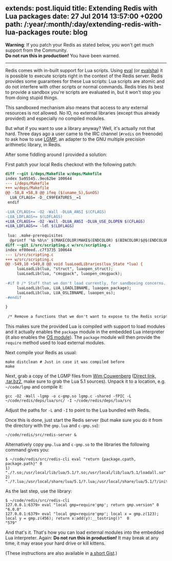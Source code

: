 extends: post.liquid
title: Extending Redis with Lua packages
date: 27 Jul 2014 13:57:00 +0200
path: /:year/:month/:day/extending-redis-with-lua-packages
route: blog
---

**Warning**: If you patch your Redis as stated below, you won't get much support from the Community.  
**Do not run this in production!** You have been warned.

------

Redis comes with in-built support for Lua scripts. Using [eval][] (or [evalsha][]) it is possible to execute scripts right in the context of the Redis server.
Redis provides some guarantees for these Lua scripts: Lua scripts are atomic and do not interfere with other scripts or normal commands.
Redis tries its best to provide a sandbox you're scripts are evaluated in, but it won't stop you from doing stupid things.

This sandboxed mechanism also means that access to any external resources is not allowed. No IO, no external libraries (except thus already provided) and especially no compiled modules.

But what if you want to use a library anyway? Well, it's actually not that hard.
Three days ago a user came to the IRC channel (`#redis` on freenode) to ask how to use [LGMP][], an adapter to the GNU multiple precision arithmetic library, in Redis.

After some fiddling around I provided a solution:

First patch your local Redis checkout with the following patch:

~~~diff
diff --git i/deps/Makefile w/deps/Makefile
index 5a95545..9ec62be 100644
--- i/deps/Makefile
+++ w/deps/Makefile
@@ -58,8 +58,8 @@ ifeq ($(uname_S),SunOS)
  LUA_CFLAGS= -D__C99FEATURES__=1
 endif
 
-LUA_CFLAGS+= -O2 -Wall -DLUA_ANSI $(CFLAGS)
-LUA_LDFLAGS+= $(LDFLAGS)
+LUA_CFLAGS+= -O2 -Wall -DLUA_ANSI -DLUA_USE_DLOPEN $(CFLAGS)
+LUA_LDFLAGS+= -ldl $(LDFLAGS)
 
 lua: .make-prerequisites
  @printf '%b %b\n' $(MAKECOLOR)MAKE$(ENDCOLOR) $(BINCOLOR)$@$(ENDCOLOR)
diff --git i/src/scripting.c w/src/scripting.c
index ef00eed..c7f3735 100644
--- i/src/scripting.c
+++ w/src/scripting.c
@@ -549,10 +549,8 @@ void luaLoadLibraries(lua_State *lua) {
     luaLoadLib(lua, "struct", luaopen_struct);
     luaLoadLib(lua, "cmsgpack", luaopen_cmsgpack);
 
-#if 0 /* Stuff that we don't load currently, for sandboxing concerns. */
     luaLoadLib(lua, LUA_LOADLIBNAME, luaopen_package);
     luaLoadLib(lua, LUA_OSLIBNAME, luaopen_os);
-#endif
 
}
 
 /* Remove a functions that we don't want to expose to the Redis scripting
~~~

This makes sure the provided Lua is compiled with support to load modules and it actually enables the `package` module in the embedded Lua interpreter (it also enables the [OS module][os]). The `package` module will then provide the `require` method used to load external modules.

Next compile your Redis as usual:

~~~shell
make distclean # Just in case it was compiled before
make
~~~

Next, grab a copy of the LGMP files from [Wim Couwenberg](http://members.chello.nl/~w.couwenberg/) ([Direct link, .tar.bz2](http://members.chello.nl/~w.couwenberg/lgmp.tar.bz2), make sure to grab the Lua 5.1 sources).
Unpack it to a location, e.g. `~/code/lgmp` and compile it:

~~~shell
gcc -O2 -Wall -lgmp -o c-gmp.so lgmp.c -shared -fPIC -L ~/code/redis/deps/lua/src/ -I ~/code/redis/deps/lua/src
~~~

Adjust the paths for `-L` and `-I` to point to the Lua bundled with Redis.

Once this is done, just start the Redis server (but make sure you do it from the directory with the `gmp.lua` and `c-gmp.so`):

~~~shell
~/code/redis/src/redis-server &
~~~

Alternatively copy `gmp.lua` and `c-gmp.so` to the libraries the following command gives you:

~~~shell
$ ~/code/redis/src/redis-cli eval "return {package.cpath, package.path}" 0
1) "./?.so;/usr/local/lib/lua/5.1/?.so;/usr/local/lib/lua/5.1/loadall.so"
2) "./?.lua;/usr/local/share/lua/5.1/?.lua;/usr/local/share/lua/5.1/?/init.lua;/usr/local/lib/lua/5.1/?.lua;/usr/local/lib/lua/5.1/?/init.lua"
~~~

As the last step, use the library:

~~~shell
$ ~/code/redis/src/redis-cli
127.0.0.1:6379> eval "local gmp=require'gmp'; return gmp.version" 0
"6.0.0"
127.0.0.1:6379> eval "local gmp=require'gmp'; local x = gmp.z(123); local y = gmp.z(456); return x:add(y):__tostring()"  0
"579"
~~~

And that's it. That's how you can load external modules into the embedded Lua interpreter.
Again: **Do not run this in production!** It may break at any time, it may erase your hard drive or kill kittens.

(These instructions are also available in [a short Gist](https://gist.github.com/badboy/7032fe739742caf22eaf).)

[eval]: http://redis.io/commands/eval
[evalsha]: http://redis.io/commands/evalsha
[lgmp]: http://members.chello.nl/~w.couwenberg/lgmp.htm
[os]: http://lua-users.org/wiki/OsLibraryTutorial

